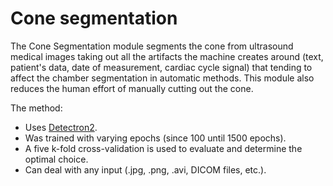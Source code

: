 # Cone segmentation

The Cone Segmentation module segments the cone from ultrasound medical images taking out all the artifacts the machine creates around (text, patient's data, date of measurement, cardiac cycle signal) that tending to affect the chamber segmentation in automatic methods. This module also reduces the human effort of manually cutting out the cone.

The method: 
*  Uses [Detectron2](https://ai.meta.com/tools/detectron2/).
*  Was trained with varying epochs (since 100 until 1500 epochs).
*  A five k-fold cross-validation is used to evaluate and determine the optimal choice.
*  Can deal with any input (.jpg, .png, .avi, DICOM files, etc.).

